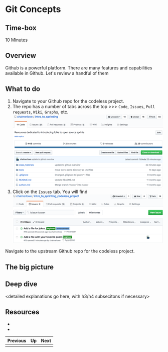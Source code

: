 # Git Concepts

## Time-box

10 Minutes

## Overview

Github is a powerful platform. There are many features and capabilities available in Github. Let's review a handful of them


## What to do

1. Navigate to your Github repo for the codeless project.
1. The repo has a number of tabs across the top >>> `Code`, `Issues`, `Pull requests`, `Wiki`, `Graphs`, etc.
![Codeless Repo](images/github_codeless_repo.png)
1. Click on the `Issues` tab. You will find 
![Issues tab](images/github_issues.png)






Navigate to the upstream Github repo for the codeless project.



## The big picture

<high-level concepts that can be described in a few mintues>

## Deep dive

<detailed explanations go here, with h3/h4 subsecitons if necessary>

## Resources

* [<resource name>](<resource url>)
* [<resource name>](<resource url>)

| Previous | Up | Next |
|:---------|:---:|-----:|
| [<prev title>](./<filename>.md) | [<section title>](./<filename>.md) | [<next title>](./<filename>.md) |




